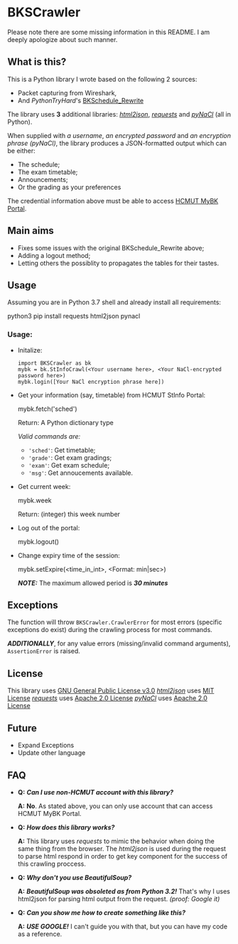 # BKSCrawler

Please note there are some missing information in this README. I am deeply apologize about such manner.

## What is this?
 This is a Python library I wrote based on the following 2 sources:
  - Packet capturing from Wireshark,
  - And _PythonTryHard_'s [BKSchedule_Rewrite](https://github.com/PythonTryHard/BKSchedule_Rewrite)

The library uses **3** additional libraries: [_html2json_](http://pypi.org/project/html2json/), [_requests_](https://pypi.org/project/requests/) and [_pyNaCl_](http://pypi.org/project/pynacl) (all in Python).

When supplied with _a username_, _an encrypted password_ and _an encryption phrase (pyNaCl)_, the library produces a JSON-formatted output which can be either:
- The schedule;
- The exam timetable;
- Announcements;
- Or the grading as your preferences

The credential information above must be able to access [HCMUT MyBK Portal](https://mybk.hcmut.edu.vn).
 
## Main aims
- Fixes some issues with the original BKSchedule_Rewrite above;
- Adding a logout method;
- Letting others the possiblity to propagates the tables for their tastes.

## Usage
Assuming you are in Python 3.7 shell and already install all requirements:

  python3 pip install requests html2json pynacl

### Usage:
- Initalize:

      import BKSCrawler as bk
      mybk = bk.StInfoCrawl(<Your username here>, <Your NaCl-encrypted password here>)
      mybk.login([Your NaCl encryption phrase here])

- Get your information (say, timetable) from HCMUT StInfo Portal:

    mybk.fetch('sched')

  Return: A Python dictionary type

  _Valid commands are:_
  - `'sched'`: Get timetable;
  - `'grade'`: Get exam gradings;
  - `'exam'`: Get exam schedule;
  - `'msg'`: Get annoucements available.

- Get current week:

    mybk.week

  Return: (integer) this week number

- Log out of the portal:

    mybk.logout()

- Change expiry time of the session: 

    mybk.setExpire(<time_in_int>, <Format: min|sec>)

  ***NOTE:*** The maximum allowed period is ***30 minutes***

## Exceptions
The function will throw `BKSCrawler.CrawlerError` for most errors (specific exceptions do exist) during the crawling process for most commands.

***ADDITIONALLY***, for any value errors (missing/invalid command arguments), `AssertionError` is raised.

## License
This library uses [GNU General Public License v3.0](https://github.com/Circu1tI0N3rd/BKSCrawler/blob/Classalistic/LICENSE)
[_html2json_](http://pypi.org/project/html2json/) uses [MIT License](https://github.com/chuanconggao/html2json/blob/master/LICENSE)
[_requests_](https://pypi.org/project/requests/) uses [Apache 2.0 License](https://www.apache.org/licenses/LICENSE-2.0)
[_pyNaCl_](http://pypi.org/project/pynacl) uses [Apache 2.0 License](https://github.com/pyca/pynacl/blob/master/LICENSE)

## Future
- Expand Exceptions
- Update other language

## FAQ
- **Q:** **_Can I use non-HCMUT account with this library?_**

  **A:** **No**. As stated above, you can only use account that can access HCMUT MyBK Portal.
- **Q:** **_How does this library works?_**

  **A:** This library uses _requests_ to mimic the behavior when doing the same thing from the browser. The _html2json_ is used during the request to parse html respond in order to get key component for the success of this crawling proccess.
- **Q:** **_Why don't you use BeautifulSoup?_**

  **A:** **_BeautifulSoup was obsoleted as from Python 3.2!_** That's why I uses html2json for parsing html output from the request. _(proof: Google it)_
- **Q:** **_Can you show me how to create something like this?_**

  **A:** **_USE GOOGLE!_** I can't guide you with that, but you can have my code as a reference.
